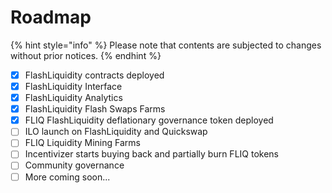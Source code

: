 # Roadmap

{% hint style="info" %}
Please note that contents are subjected to changes without prior notices.
{% endhint %}

* [x] FlashLiquidity contracts deployed
* [x] FlashLiquidity Interface
* [x] FlashLiquidity Analytics
* [x] FlashLiquidity Flash Swaps Farms
* [x] FLIQ FlashLiquidity deflationary governance token deployed
* [ ] ILO launch on FlashLiquidity and Quickswap
* [ ] FLIQ Liquidity Mining Farms
* [ ] Incentivizer starts buying back and partially burn FLIQ tokens
* [ ] Community governance
* [ ] More coming soon...
